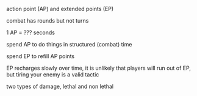 action point (AP) and extended points (EP)

combat has rounds but not turns

1 AP = ??? seconds

spend AP to do things in structured (combat) time

spend EP to refill AP points

EP recharges slowly over time, it is unlikely that players will run out of EP, but tiring your enemy is a valid tactic

two types of damage, lethal and non lethal